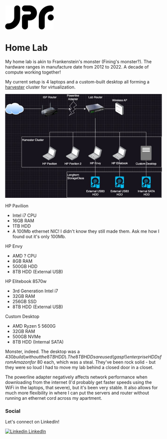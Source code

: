 ![JPF_Logo](./images/logo_no_alpha.png)

# Home Lab
My home lab is akin to Frankenstein's monster (Fining's monster?). The hardware ranges in manufacture date from 2012 to 2022. A decade of compute working together!

My current setup is 4 laptops and a custom-built desktop all forming a [harvester](https://docs.harvesterhci.io/v1.2) cluster for virtualization.

![harvester lab](./diagrams/Harvester_Lab.jpg)

HP Pavilion
- Intel i7 CPU
- 16GB RAM
- 1TB HDD
- A 100Mb ethernet NIC! I didn't know they still made them. Ask me how I found out it's only 100Mb.

HP Envy
- AMD ? CPU
- 8GB RAM
- 500GB HDD
- 8TB HDD (External USB)

HP Elitebook 8570w
- 3rd Generation Intel i7
- 32GB RAM
- 256GB SSD
- 8TB HDD (External USB)

Custom Desktop
- AMD Ryzen 5 5600G
- 32GB RAM
- 500GB NVMe
- 8TB HDD (Internal SATA)

Monster, indeed. The desktop was a $430 build (without the 8TB HDD). The 8TB HDDs are used (gasp!) enterprise HDDs from Amazon for ~$80 each, which was a steal. They've been rock solid - but they were so loud I had to move my lab behind a closed door in a closet.

The powerline adapter negatively affects network performance when downloading from the internet (I'd probably get faster speeds using the WiFi in the laptops, that severe), but it's been very stable. It also allows for much more flexibility in where I can put the servers and router without running an ethernet cord across my apartment.


### Social
Let's connect on LinkedIn!

[![Linkedin](https://i.stack.imgur.com/gVE0j.png) LinkedIn](https://www.linkedin.com/in/james-fining/)
&nbsp;
